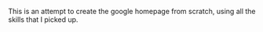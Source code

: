 This is an attempt to create the google homepage from scratch, using all the skills that I picked up. 

